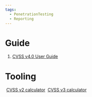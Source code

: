```yaml
---
tags:
  - PenetrationTesting
  - Reporting
---
```


# Guide

1. [CVSS v4.0 User Guide](https://www.first.org/cvss/user-guide)
# Tooling

 [CVSS v2 calculator](https://nvd.nist.gov/vuln-metrics/cvss/v2-calculator)
 [CVSS v3 calculator](https://nvd.nist.gov/vuln-metrics/cvss/v3-calculator)